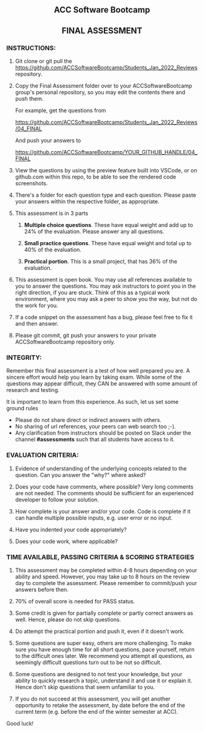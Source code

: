 <center>

## ACC Software Bootcamp
## FINAL ASSESSMENT


</center>

### INSTRUCTIONS:

1. Git clone or git pull the https://github.com/ACCSoftwareBootcamp/Students_Jan_2022_Reviews repository. 

1. Copy the Final Assessment folder over to your ACCSoftwareBootcamp group's personal repository, so you may edit the contents there and push them.  

    For example, get the questions from

    https://github.com/ACCSoftwareBootcamp/Students_Jan_2022_Reviews/04_FINAL

    And push your answers to

    https://github.com/ACCSoftwareBootcamp/YOUR_GITHUB_HANDLE/04_FINAL

    
1. View the questions by using the preview feature built into VSCode, or on github.com within this repo, to be able to see the rendered code screenshots.

1. There's a folder for each question type and each question.  Please paste your answers within the respective folder, as appropriate.  

1. This assessment is in 3 parts

    1. **Multiple choice questions**. These have equal weight and add up to 24% of the evaluation. Please answer any all questions.

    2. **Small practice questions**.  These have equal weight and total up to 40% of the evaluation.

    3. **Practical portion**.  This is a small project, that has 36% of the evaluation.

1. This assessment is open book.  You may use all references available to you to answer the questions. You may ask instructors to point you in the right direction, if you are stuck. Think of this as a typical work environment, where you may ask a peer to show you the way, but not do the work for you.

1. If a code snippet on the assessment has a bug, please feel free to fix it and then answer.

1. Please git commit, git push your answers to your private ACCSoftwareBootcamp repository only.

### INTEGRITY: 

Remember this final assessment is a test of how well prepared you are. A sincere effort would help you learn by taking exam. While some of the questions may appear difficult, they CAN be answered with some amount of research and testing. 

It is important to learn from this experience. As such, let us set some ground rules

- Please do not share direct or indirect answers with others.
- No sharing of url references, your peers can web search too ;-).
- Any clarification from instructors should be posted on Slack under the channel **#assessments** such that all students have access to it.


### EVALUATION CRITERIA:

1. Evidence of understanding of the underlying concepts related to the question. Can you answer the "why?" where asked? 

1. Does your code have comments, where possible? Very long comments are not needed. The comments should be sufficient for an experienced developer to follow your solution.

1. How complete is your answer and/or your code.  Code is complete if it can handle multiple possible inputs, e.g. user error or no input.

1. Have you indented your code appropriately? 

1. Does your code work, where applicable?


### TIME AVAILABLE, PASSING CRITERIA & SCORING STRATEGIES

1. This assessment may be completed within 4-8 hours depending on your ability and speed. However, you may take up to 8 hours on the review day to complete the assessment. Please remember to commit/push your answers before then.

1. 70% of overall score is needed for PASS status. 

1. Some credit is given for partially complete or partly correct answers as well. Hence, please do not skip questions.

1. Do attempt the practical portion and push it, even if it doesn't work.

1. Some questions are super easy, others are more challenging. To make sure you have enough time for all short questions, pace yourself, return to the difficult ones later. We recommend you attempt all questions, as seemingly difficult questions turn out to be not so difficult.

1. Some questions are designed to not test your knowledge, but your ability to quickly research a topic, understand it and use it or explain it. Hence don't skip questions that seem unfamiliar to you.

1. If you do not succeed at this assessment, you will get another opportunity to retake the assessment, by date before the end of the current term (e.g. before the end of the winter semester at ACC).

Good luck!
